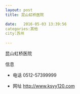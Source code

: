 ```yaml
--- 
layout: post 
title: 昆山虹桥医院

date:   2016-05-03 13:39:56 
categories:其他  
city:苏州
  
--- 
```

   
昆山虹桥医院

信息
 - 电话 0512-57399999

 - 网址 http://www.ksyy120.com


